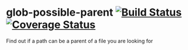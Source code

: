 # glob-possible-parent [![Build Status](https://img.shields.io/travis/MartinKolarik/glob-possible-parent/master.svg?style=flat-square)](https://travis-ci.org/MartinKolarik/glob-possible-parent) [![Coverage Status](https://img.shields.io/coveralls/MartinKolarik/glob-possible-parent/master.svg?style=flat-square)](https://coveralls.io/github/MartinKolarik/glob-possible-parent?branch=master)
Find out if a path can be a parent of a file you are looking for

